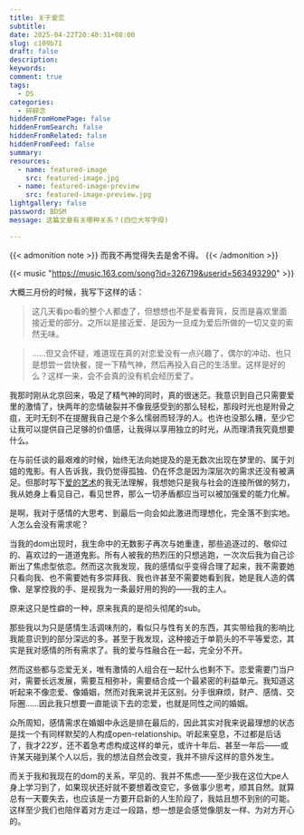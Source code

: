 ```yaml
---
title: 关于爱恋
subtitle:
date: 2025-04-22T20:40:31+08:00
slug: c109b71
draft: false
description:
keywords:
comment: true
tags:
  - DS
categories:
  - 碎碎念
hiddenFromHomePage: false
hiddenFromSearch: false
hiddenFromRelated: false
hiddenFromFeed: false
summary:
resources:
  - name: featured-image
    src: featured-image.jpg
  - name: featured-image-preview
    src: featured-image-preview.jpg
lightgallery: false
password: BDSM
message: 这篇文章有关哪种关系？(四位大写字母)

---
```

{{< admonition note >}}
而我不再觉得失去是舍不得。
{{< /admonition >}}
<!--more-->
{{< music "https://music.163.com/song?id=326719&userid=563493290" >}}

大概三月份的时候，我写下这样的话：
> 这几天看po看的整个人都虚了，但想想也不是爱看膏肓，反而是喜欢里面接近爱的部分。之所以是接近爱、是因为一旦成为爱后所做的一切又变的索然无味。

> ……但又会怀疑，难道现在真的对恋爱没有一点兴趣了，偶尔的冲动、也只是想尝一尝快餐，提一下精气神，然后再投入自己的生活里。这样是好的么？这样一来，会不会真的没有机会经历爱了。

我那时刚从北京回来，吸足了精气神的同时，真的很迷茫。我意识到自己只需要爱里的激情了，快两年的恋情破裂并不像我感受到的那么轻松，那段时光也是附骨之疽，无时无刻不在提醒我自己是个多么懦弱而轻浮的人。也许也没那么糟，至少它让我可以提供自己足够的价值感，让我得以享用独立的时光，从而理清我究竟想要什么。

在与前任谈的最艰难的时候，始终无法向她提及的是无数次出现在梦里的、属于刘姐的鬼影。有人告诉我，我仍觉得孤独、仍在怀念是因为深层次的需求还没有被满足。但那时写下[爱的艺术](https://deequoique.github.io/%E7%88%B1%E7%9A%84%E8%89%BA%E6%9C%AF/)的我无法理解，我想她只是我与社会的连接所做的努力，我从她身上看见自己，看见世界，那么一切矛盾都应当可以被加强爱的能力化解。

是啊，我对于感情的大思考、到最后一向会如此激进而理想化，完全落不到实地。人怎么会没有需求呢？

当我的dom出现时，我生命中的无数影子再次与她重逢，那些追逐过的、敬仰过的、喜欢过的一道道鬼影。所有人被我的热烈压的只想逃跑，一次次后我为自己诊断出了焦虑型依恋。然而这次我发现，我的感情似乎变得合理了起来，我不需要她只看向我、也不需要她有多崇拜我、我也许甚至不需要她看到我，她是我人造的偶像、是掌控我的手、是视我为一条最好用的狗的——我的主人。

原来这只是性癖的一种，原来我真的是彻头彻尾的sub。

那些我以为只是感情生活调味剂的，看似只与性有关的东西，其实带给我的影响比我能意识到的部分深远的多。甚至于我发现，这种接近于单箭头的不平等爱恋，其实是我对感情的所有需求了。我的爱与性融合在一起，完全分不开。

然而这些都与恋爱无关，唯有激情的人组合在一起什么也剩不下。恋爱需要门当户对，需要长远发展，需要互相弥补，需要结合成一个最紧密的利益单元。我知道这听起来不像恋爱、像婚姻，然而对我来说并无区别。分手很麻烦，财产、感情、交际圈……因此我只想要一直能谈下去的恋爱，也就是同性之间的婚姻。

众所周知，感情需求在婚姻中永远是排在最后的，因此其实对我来说最理想的状态是找一个有同样默契的人构成open-relationship。听起来窒息，不过都是后话了，我才22岁，还不着急考虑构成这样的单元，或许十年后、甚至一年后——或许某天碰到某个人以后，我的想法自然会改变，我并不排斥这样的意外发生。

而关于我和我现在的dom的关系，罕见的、我并不焦虑——至少我在这位大pe人身上学习到了，如果现状还好就不要想着改变它，多做事少思考，顺其自然。就算总有一天要失去，也应该是一方要开启新的人生阶段了，我姑且想不到别的可能。这样至少我们也陪伴着对方走过一段路，想一想是会感觉像朋友一样、为对方开心的。